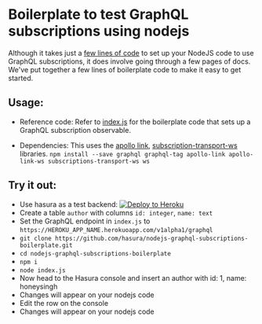 # Boilerplate to test GraphQL subscriptions using nodejs
Although it takes just a [few lines of code](./index.js#L1-L21) to set up your NodeJS code to use GraphQL subscriptions, it does involve going through a few pages of docs. We've put together a few lines of boilerplate code to make it easy to get started.

## Usage:

- Reference code:
  Refer to [index.js](./index.js#L1-L21) for the boilerplate code that sets up a GraphQL subscription observable.

- Dependencies:
  This uses the [apollo link](https://github.com/apollographql/apollo-link), [subscription-transport-ws](https://github.com/apollographql/subscriptions-transport-ws) libraries.
  `npm install --save graphql graphql-tag apollo-link apollo-link-ws subscriptions-transport-ws ws`

## Try it out:

- Use hasura as a test backend: [![Deploy to Heroku](https://www.herokucdn.com/deploy/button.svg)](https://heroku.com/deploy?template=https://github.com/hasura/graphql-engine-heroku)
- Create a table `author` with columns `id: integer`, `name: text`
- Set the GraphQL endpoint in `index.js` to `https://HEROKU_APP_NAME.herokuoapp.com/v1alpha1/graphql`
- `git clone https://github.com/hasura/nodejs-graphql-subscriptions-boilerplate.git`
- `cd nodejs-graphql-subscriptions-boilerplate`
- `npm i`
- `node index.js`
- Now head to the Hasura console and insert an author with id: 1, name: honeysingh
- Changes will appear on your nodejs code
- Edit the row on the console
- Changes will appear on your nodejs code
